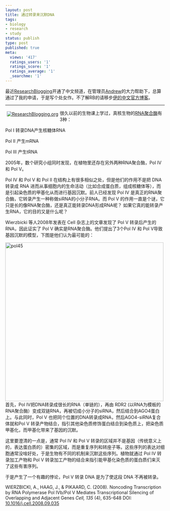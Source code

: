 ```yaml
---
layout: post
title: 通过转录来沉默DNA
tags:
- biology
- research
- study
status: publish
type: post
published: true
meta:
  views: '417'
  ratings_users: '1'
  ratings_score: '1'
  ratings_average: '1'
  _searchme: '1'
---
```

最近<a href="http://researchblogging.org/" target="_blank">ResearchBlogging</a>开通了中文频道，在管理员<a href="http://www.andrewsun.net/xiangge/" target="_blank">Andrew</a>的大力帮助下，总算通过了我的申请，于是写个处女作。不了解RB的请移步<a href="http://chinese.researchblogginglanguages.org/" target="_blank">伊的中文官方博客</a>。

----
<span style="float:left;padding:5px;"><a href="http://www.researchblogging.org"><img style="border:0;" src="http://www.researchblogging.org/public/citation_icons/rb2_large_gray.png" alt="ResearchBlogging.org" /></a></span>

很久以前的生物课上学过，真核生物的<a href="http://en.wikipedia.org/wiki/RNA_polymerase#RNA_polymerase_in_eukaryotes" target="_blank">RNA聚合酶</a>有3种：

Pol I 转录DNA产生核糖体RNA

Pol II 产生mRNA

Pol III 产生tRNA

2005年，数个研究小组同时发现，在植物里还存在另外两种RNA聚合酶，Pol IV 和 Pol V。

Pol IV 和 Pol V 和 Pol II 在结构上有很多相似之处，但是他们的作用不是把 DNA 转录成 RNA 进而从事细胞内的生命活动（比如合成蛋白质，组成核糖体等），而是引起染色质的甲基化从而进行基因沉默。前人已经发现 Pol IV 是真正的RNA聚合酶，它转录产生一种称做siRNA的小分子RNA。而 Pol V 的作用一直是个谜，它只是长的像RNA聚合酶，还是真正能转录DNA形成RNA呢？ 如果它真的能转录产生RNA，它的目的又是什么呢？

Wierzbicki 等人2008年发表在 Cell 杂志上的文章发现了 Pol V 转录后产生的 RNA，因此证实了 Pol V 确实是RNA聚合酶。他们提出了3个Pol IV 和 Pol V导致基因沉默的模型，下图是他们认为最可能的：

<a rel="attachment wp-att-1048" href="http://azaleasays.com/wp-content/uploads/2010/07/pol45.png2009/08/27/transcribe-to-silence/pol45/"><img class="aligncenter size-medium wp-image-1048" title="pol45" src="http://azaleasays.com/wp-content/uploads/2010/07/pol45.png?w=500" alt="pol45" width="500" height="500" /></a>
首先，Pol IV把DNA转录成很长的RNA（单链的），再由 RDR2 (以RNA为模板的RNA聚合酶）变成双链RNA，再被切成小分子的siRNA，然后结合到AGO4蛋白上。与此同时，Pol V 也把同个位置的DNA转录成RNA，然后AGO4-siRNA复合体就和Pol V 转录产物结合，指引其他染色质修饰蛋白结合到染色质上，把染色质甲基化，而甲基化带来了基因的沉默。

这里要澄清的一点是，通常 Pol IV 和 Pol V 转录的区域并不是基因（传统意义上的，表达蛋白质的）密集的区域，而是重复序列和转座子等。这些序列的表达对细胞通常没啥好处，于是生物有不同的机制来沉默这些序列。植物就通过 Pol IV 转录加工产物和 Pol V 转录加工产物的结合来指引能甲基化染色质的蛋白质们来灭了这些有害序列。

于是产生了一个有趣的悖论，Pol V 转录 DNA 是为了使这段 DNA 不再被转录。

<span class="Z3988" title="ctx_ver=Z39.88-2004&amp;rft_val_fmt=info%3Aofi%2Ffmt%3Akev%3Amtx%3Ajournal&amp;rft.jtitle=Cell&amp;rft_id=info%3Adoi%2F10.1016%2Fj.cell.2008.09.035&amp;rfr_id=info%3Asid%2Fresearchblogging.org&amp;rft.atitle=Noncoding+Transcription+by+RNA+Polymerase+Pol+IVb%2FPol+V+Mediates+Transcriptional+Silencing+of+Overlapping+and+Adjacent+Genes&amp;rft.issn=00928674&amp;rft.date=2008&amp;rft.volume=135&amp;rft.issue=4&amp;rft.spage=635&amp;rft.epage=648&amp;rft.artnum=http%3A%2F%2Flinkinghub.elsevier.com%2Fretrieve%2Fpii%2FS0092867408011926&amp;rft.au=WIERZBICKI%2C+A.&amp;rft.au=HAAG%2C+J.&amp;rft.au=PIKAARD%2C+C.&amp;rfe_dat=bpr3.included=1;bpr3.tags=Biology%2CMolecular+Biology">WIERZBICKI, A., HAAG, J., &amp; PIKAARD, C. (2008). Noncoding Transcription by RNA Polymerase Pol IVb/Pol V Mediates Transcriptional Silencing of Overlapping and Adjacent Genes <span style="font-style:italic;">Cell, 135</span> (4), 635-648 DOI: <a rev="review" href="http://dx.doi.org/10.1016/j.cell.2008.09.035">10.1016/j.cell.2008.09.035</a></span>

